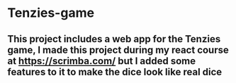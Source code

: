 # Tenzies-game
## This project includes a web app for the Tenzies game, I made this project during my react course at https://scrimba.com/ but I added some features to it to make the dice look like real dice
